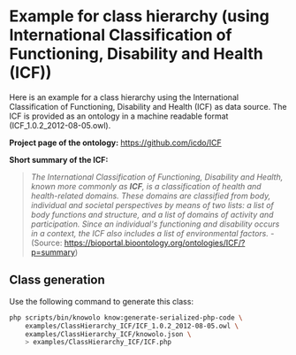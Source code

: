 # Example for class hierarchy (using International Classification of Functioning, Disability and Health (ICF))

Here is an example for a class hierarchy using the International Classification of Functioning, Disability and Health (ICF) as data source.
The ICF is provided as an ontology in a machine readable format (ICF_1.0.2_2012-08-05.owl).

**Project page of the ontology:** https://github.com/icdo/ICF

**Short summary of the ICF:**

> *The International Classification of Functioning, Disability and Health, known more commonly as **ICF**, is a classification of health and health-related domains. These domains are classified from body, individual and societal perspectives by means of two lists: a list of body functions and structure, and a list of domains of activity and participation. Since an individual's functioning and disability occurs in a context, the ICF also includes a list of environmental factors.* - (Source: https://bioportal.bioontology.org/ontologies/ICF/?p=summary)

## Class generation

Use the following command to generate this class:

```bash
php scripts/bin/knowolo know:generate-serialized-php-code \
    examples/ClassHierarchy_ICF/ICF_1.0.2_2012-08-05.owl \
    examples/ClassHierarchy_ICF/knowolo.json \
    > examples/ClassHierarchy_ICF/ICF.php
```
